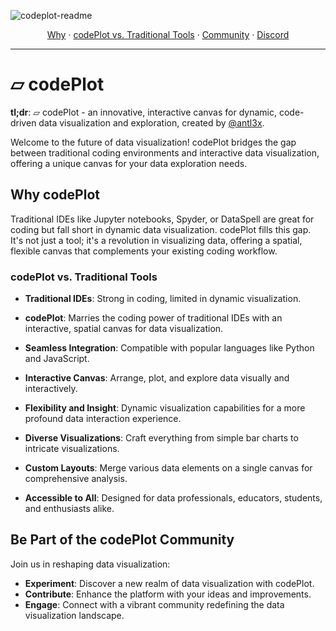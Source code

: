 ![codeplot-readme](https://github.com/atcodePlot/codePlot/assets/26308297/50229d82-2f74-489a-9ab6-c4be8185247f)

<div align="center">
<a href="#-codeplot">Why</a> 
<span> · </span>
<a href="#">codePlot vs. Traditional Tools</a> 
<span> · </span>
<a href="#">Community</a> 
<span> · </span>
<a href="#">Discord</a>
</div>

---
# ▱ codePlot 

**tl;dr**: ▱ codePlot - an innovative, interactive canvas for dynamic, code-driven data visualization and exploration, created by [@antl3x](https://github.com/antl3x).

Welcome to the future of data visualization! codePlot bridges the gap between traditional coding environments and interactive data visualization, offering a unique canvas for your data exploration needs.

## Why codePlot

Traditional IDEs like Jupyter notebooks, Spyder, or DataSpell are great for coding but fall short in dynamic data visualization. codePlot fills this gap. It's not just a tool; it's a revolution in visualizing data, offering a spatial, flexible canvas that complements your existing coding workflow.

### codePlot vs. Traditional Tools

- **Traditional IDEs**: Strong in coding, limited in dynamic visualization.
- **codePlot**: Marries the coding power of traditional IDEs with an interactive, spatial canvas for data visualization.
- **Seamless Integration**: Compatible with popular languages like Python and JavaScript.
- **Interactive Canvas**: Arrange, plot, and explore data visually and interactively.
- **Flexibility and Insight**: Dynamic visualization capabilities for a more profound data interaction experience.

- **Diverse Visualizations**: Craft everything from simple bar charts to intricate visualizations.
- **Custom Layouts**: Merge various data elements on a single canvas for comprehensive analysis.
- **Accessible to All**: Designed for data professionals, educators, students, and enthusiasts alike.

## Be Part of the codePlot Community

Join us in reshaping data visualization:
- **Experiment**: Discover a new realm of data visualization with codePlot.
- **Contribute**: Enhance the platform with your ideas and improvements.
- **Engage**: Connect with a vibrant community redefining the data visualization landscape.
